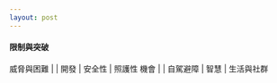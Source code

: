 ```yaml
---
layout: post
---
```


#### 限制與突破

威脅與困難 | | 
開發 | 安全性 | 照護性
機會 | | 
自駕避障 | 智慧 | 生活與社群


<!--
	c.手機架夾手機，摔落風險-->